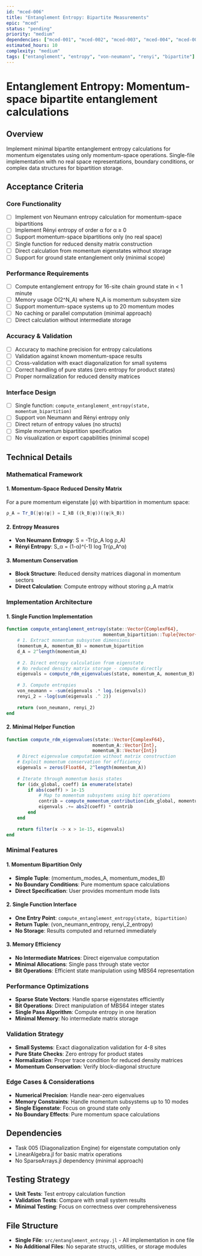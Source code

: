 ```yaml
---
id: "mced-006"
title: "Entanglement Entropy: Bipartite Measurements"
epic: "mced"
status: "pending"
priority: "medium"
dependencies: ["mced-001", "mced-002", "mced-003", "mced-004", "mced-005"]
estimated_hours: 10
complexity: "medium"
tags: ["entanglement", "entropy", "von-neumann", "renyi", "bipartite"]
---
```


# Entanglement Entropy: Momentum-space bipartite entanglement calculations

## Overview
Implement minimal bipartite entanglement entropy calculations for momentum eigenstates using only momentum-space operations. Single-file implementation with no real space representations, boundary conditions, or complex data structures for bipartition storage.

## Acceptance Criteria

### Core Functionality
- [ ] Implement von Neumann entropy calculation for momentum-space bipartitions
- [ ] Implement Rényi entropy of order α for α ≥ 0
- [ ] Support momentum-space bipartitions only (no real space)
- [ ] Single function for reduced density matrix construction
- [ ] Direct calculation from momentum eigenstates without storage
- [ ] Support for ground state entanglement only (minimal scope)

### Performance Requirements
- [ ] Compute entanglement entropy for 16-site chain ground state in < 1 minute
- [ ] Memory usage O(2^N_A) where N_A is momentum subsystem size
- [ ] Support momentum-space systems up to 20 momentum modes
- [ ] No caching or parallel computation (minimal approach)
- [ ] Direct calculation without intermediate storage

### Accuracy & Validation
- [ ] Accuracy to machine precision for entropy calculations
- [ ] Validation against known momentum-space results
- [ ] Cross-validation with exact diagonalization for small systems
- [ ] Correct handling of pure states (zero entropy for product states)
- [ ] Proper normalization for reduced density matrices

### Interface Design
- [ ] Single function: `compute_entanglement_entropy(state, momentum_bipartition)`
- [ ] Support von Neumann and Rényi entropy only
- [ ] Direct return of entropy values (no structs)
- [ ] Simple momentum bipartition specification
- [ ] No visualization or export capabilities (minimal scope)

## Technical Details

### Mathematical Framework

#### 1. Momentum-Space Reduced Density Matrix
For a pure momentum eigenstate |ψ⟩ with bipartition in momentum space:
```julia
ρ_A = Tr_B(|ψ⟩⟨ψ|) = Σ_kB (⟨k_B|ψ⟩)(⟨ψ|k_B⟩)
```

#### 2. Entropy Measures
- **Von Neumann Entropy**: S = -Tr(ρ_A log ρ_A)
- **Rényi Entropy**: S_α = (1-α)^(-1) log Tr(ρ_A^α)

#### 3. Momentum Conservation
- **Block Structure**: Reduced density matrices diagonal in momentum sectors
- **Direct Calculation**: Compute entropy without storing ρ_A matrix

### Implementation Architecture

#### 1. Single Function Implementation
```julia
function compute_entanglement_entropy(state::Vector{ComplexF64}, 
                                    momentum_bipartition::Tuple{Vector{Int}, Vector{Int}})
    # 1. Extract momentum subsystem dimensions
    (momentum_A, momentum_B) = momentum_bipartition
    d_A = 2^length(momentum_A)
    
    # 2. Direct entropy calculation from eigenstate
    # No reduced density matrix storage - compute directly
    eigenvals = compute_rdm_eigenvalues(state, momentum_A, momentum_B)
    
    # 3. Compute entropies
    von_neumann = -sum(eigenvals .* log.(eigenvals))
    renyi_2 = -log(sum(eigenvals .^ 2))
    
    return (von_neumann, renyi_2)
end
```

#### 2. Minimal Helper Function
```julia
function compute_rdm_eigenvalues(state::Vector{ComplexF64}, 
                                momentum_A::Vector{Int}, 
                                momentum_B::Vector{Int})
    # Direct eigenvalue computation without matrix construction
    # Exploit momentum conservation for efficiency
    eigenvals = zeros(Float64, 2^length(momentum_A))
    
    # Iterate through momentum basis states
    for (idx_global, coeff) in enumerate(state)
        if abs(coeff) > 1e-15
            # Map to momentum subsystems using bit operations
            contrib = compute_momentum_contribution(idx_global, momentum_A, momentum_B)
            eigenvals .+= abs2(coeff) * contrib
        end
    end
    
    return filter(x -> x > 1e-15, eigenvals)
end
```

### Minimal Features

#### 1. Momentum Bipartition Only
- **Simple Tuple**: (momentum_modes_A, momentum_modes_B)
- **No Boundary Conditions**: Pure momentum space calculations
- **Direct Specification**: User provides momentum mode lists

#### 2. Single Function Interface
- **One Entry Point**: `compute_entanglement_entropy(state, bipartition)`
- **Return Tuple**: (von_neumann_entropy, renyi_2_entropy)
- **No Storage**: Results computed and returned immediately

#### 3. Memory Efficiency
- **No Intermediate Matrices**: Direct eigenvalue computation
- **Minimal Allocations**: Single pass through state vector
- **Bit Operations**: Efficient state manipulation using MBS64 representation

### Performance Optimizations
- **Sparse State Vectors**: Handle sparse eigenstates efficiently
- **Bit Operations**: Direct manipulation of MBS64 integer states
- **Single Pass Algorithm**: Compute entropy in one iteration
- **Minimal Memory**: No intermediate matrix storage

### Validation Strategy
- **Small Systems**: Exact diagonalization validation for 4-8 sites
- **Pure State Checks**: Zero entropy for product states
- **Normalization**: Proper trace condition for reduced density matrices
- **Momentum Conservation**: Verify block-diagonal structure

### Edge Cases & Considerations
- **Numerical Precision**: Handle near-zero eigenvalues
- **Memory Constraints**: Handle momentum subsystems up to 10 modes
- **Single Eigenstate**: Focus on ground state only
- **No Boundary Effects**: Pure momentum space calculations

## Dependencies
- Task 005 (Diagonalization Engine) for eigenstate computation only
- LinearAlgebra.jl for basic matrix operations
- No SparseArrays.jl dependency (minimal approach)

## Testing Strategy
- **Unit Tests**: Test entropy calculation function
- **Validation Tests**: Compare with small system results
- **Minimal Testing**: Focus on correctness over comprehensiveness

## File Structure
- **Single File**: `src/entanglement_entropy.jl` - All implementation in one file
- **No Additional Files**: No separate structs, utilities, or storage modules
